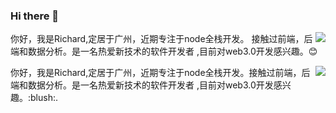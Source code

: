 ### Hi there 👋

你好，我是Richard,定居于广州，近期专注于node全栈开发。<img src="https://github-readme-stats.vercel.app/api?username=huangfugui00&show_icons=true" style="float:right"/>
接触过前端，后端和数据分析。是一名热爱新技术的软件开发者
,目前对web3.0开发感兴趣。:blush:


<p><img src="https://github-readme-stats.vercel.app/api?username=huangfugui00&show_icons=true" style="float:right"/>
你好，我是Richard,定居于广州，近期专注于node全栈开发。接触过前端，后端和数据分析。是一名热爱新技术的软件开发者
,目前对web3.0开发感兴趣。:blush:.</p>
